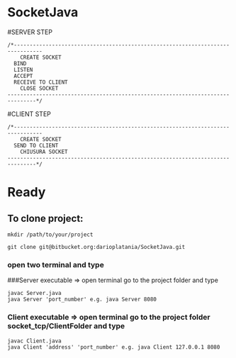 # SocketJava

#SERVER STEP
```
/*-------------------------------------------------------------------------------
	CREATE SOCKET
  BIND
  LISTEN
  ACCEPT
  RECEIVE TO CLIENT
	CLOSE SOCKET
-------------------------------------------------------------------------------*/
```

#CLIENT STEP
```
/*-------------------------------------------------------------------------------
	CREATE SOCKET
  SEND TO CLIENT
	CHIUSURA SOCKET
-------------------------------------------------------------------------------*/
```

# Ready

## To clone project:

```
mkdir /path/to/your/project

git clone git@bitbucket.org:darioplatania/SocketJava.git
```
### open two terminal and type

###Server executable => open terminal go to the project folder and type
```
javac Server.java
java Server 'port_number' e.g. java Server 8080
```

### Client executable => open terminal go to the project folder socket_tcp/ClientFolder and type
```
javac Client.java
java Client 'address' 'port_number' e.g. java Client 127.0.0.1 8080
```
